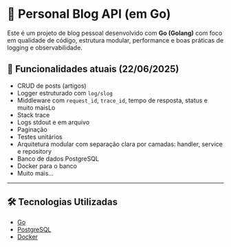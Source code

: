 ﻿# 📝 Personal Blog API (em Go)

Este é um projeto de blog pessoal desenvolvido com **Go (Golang)** com foco em qualidade de código, estrutura modular, performance e boas práticas de logging e observabilidade.

## 🚀 Funcionalidades atuais (22/06/2025)
- CRUD de posts (artigos)
- Logger estruturado com `log/slog`
- Middleware com `request_id`, `trace_id`, tempo de resposta, status e muito maisLo
- Stack trace
- Logs stdout e em arquivo
- Paginação
- Testes unitários
- Arquitetura modular com separação clara por camadas: handler, service e repository
- Banco de dados PostgreSQL
- Docker para o banco
- Muito mais...

---

## 🛠️ Tecnologias Utilizadas

- [Go](https://golang.org/)
- [PostgreSQL](https://www.postgresql.org/)
- [Docker](https://www.docker.com/)